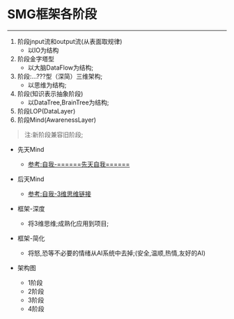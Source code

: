 # SMG框架各阶段
***

1. 阶段jnput流和output流(从表面取规律)
	- 以IO为结构
2. 阶段金字塔型
	- 以大脑DataFlow为结构;
3. 阶段:...???型（深简）三维架构;
	- 以思维为结构;
4. 阶段(知识表示抽象阶段)
	- 以DataTree,BrainTree为结构;
5. 阶段LOP(DataLayer)
6. 阶段Mind(AwarenessLayer)

> 注:新阶段兼容旧阶段;













- 先天Mind
	- [参考:自我-======先天自我======](自我.md)

- 后天Mind
	- [参考:自我-3维思维链接](自我.md)

- 框架-深度
	- 将3维思维;成熟化应用到项目;

- 框架-简化
	- 将怒,恐等不必要的情绪从AI系统中去掉;(安全,温顺,热情,友好的AI)









- 架构图
	- 1阶段
	- 2阶段
	- 3阶段
	- 4阶段

